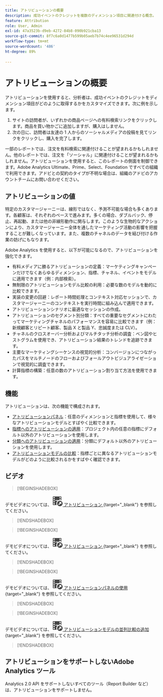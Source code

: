 ```yaml
---
title: アトリビューションの概要
description: 成功イベントのクレジットを複数のディメンション項目に関連付ける概念。
feature: Attribution
role: User, Admin
exl-id: 47a3523b-d9eb-4272-84b8-090b921cba13
source-git-commit: 8f7c6a0d1477b599b05aeb7b74c4ee96531d294d
workflow-type: tm+mt
source-wordcount: '486'
ht-degree: 89%

---
```


# アトリビューションの概要

アトリビューションを使用すると、分析者は、成功イベントのクレジットをディメンション項目がどのように取得するかをカスタマイズできます。次に例を示します。

1. サイトの訪問者が、いずれかの商品ページへの有料検索リンクをクリックします。商品を買い物かごに追加しますが、購入はしません。
2. 次の日に、訪問者は友達の 1 人からのソーシャルメディアの投稿を見てリンクをクリックし、購入を完了します。

一部のレポートでは、注文を有料検索に関連付けることが望まれるかもしれません。他のレポートでは、注文を「ソーシャル」に関連付けることが望まれるかもしれません。アトリビューションを使用すると、このレポートの側面を制御できます。Adobe Analytics Ultimate、Prime、Select、Foundation ですべての組織で利用できます。アドビとの契約のタイプが不明な場合は、組織のアドビのアカウントチームにお問い合わせください。

## アトリビューションの値

特定のカスタマージャーニーは、線形ではなく、予測不可能な場合も多くあります。各顧客は、それぞれのペースで進みます。多くの場合、ダブルバック、停止、再起動、または他の非線形動作に関与します。このような生物的なアクションにより、カスタマージャーニー全体を通したマーケティング活動の影響を把握することが難しくなっています。また、複数のチャネルのデータを結び付ける作業の妨げにもなります。

<!--
![Attribution problem](assets/attribution_iq_problem.png)
-->

Adobe Analytics を使用すると、以下が可能になるので、アトリビューションを強化できます。

* 有料メディアに勝るアトリビューションの定義：マーケティングキャンペーンだけでなくあらゆるディメンション、指標、チャネル、イベントをモデルに適用できます（例：内部検索）。
* 無制限のアトリビューションモデル比較の利用：必要な数のモデルを動的に比較できます。
* 実装の変更の回避：レポート時間処理とコンテキスト対応セッションで、カスタマージャーニーのコンテキストを実行時間に組み込んで適用できます。
* アトリビューションシナリオに最適なセッションの作成。
* アトリビューションのセグメント別分類：すべての重要なセグメントにわたってマーケティングチャネルのパフォーマンスを容易に比較できます（例：新規顧客とリピート顧客、製品 X と製品 Y、忠誠度または CLV）。
* チャネルのクロスオーバー分析およびマルチタッチ分析の調査：ベン図やヒストグラムを使用でき、アトリビューション結果のトレンドを追跡できます。
* 主要なマーケティングシーケンスの視覚的分析：コンバージョンにつながったパスをマルチノードのフローおよびフォールアウトビジュアライゼーションで視覚的に調査できます。
* 計算指標の構築：任意の数のアトリビューション割り当て方法を使用できます。

## 機能

アトリビューションは、次の機能で構成されます。

* [アトリビューションパネル](../c-panels/attribution.md)：任意のディメンションと指標を使用して、様々なアトリビューションモデルとすばやく比較できます。
* [指標へのアトリビューションの適用](../visualizations/freeform-table/column-row-settings/column-settings.md)：プロジェクト内の任意の指標にデフォルト以外のアトリビューションを使用します。
* [分類へのアトリビューションの適用](../components/dimensions/t-breakdown-fa.md)：分類にデフォルト以外のアトリビューションを使用します。
* [アトリビューションモデルの比較](../components/apply-create-metrics.md)：指標ごとに異なるアトリビューションモデルがどのように比較されるかをすばやく確認できます。

## ビデオ


>[!BEGINSHADEBOX]

デモビデオについては、![ フリーフォームテーブルの VideoCheckedOut](/help/assets/icons/VideoCheckedOut.svg)[ アトリビューション ](https://video.tv.adobe.com/v/23136?quality=12&learn=on){target="_blank"} を参照してください。

>[!ENDSHADEBOX]


>[!BEGINSHADEBOX]

デモビデオについては、![ 計算指標での VideoCheckedOut](/help/assets/icons/VideoCheckedOut.svg)[ アトリビューション ](https://video.tv.adobe.com/v/23140?quality=12&learn=on){target="_blank"} を参照してください。

>[!ENDSHADEBOX]


>[!BEGINSHADEBOX]

デモビデオについては、![VideoCheckedOut](/help/assets/icons/VideoCheckedOut.svg)[ アトリビューションパネルの使用 ](https://video.tv.adobe.com/v/23139?quality=12&learn=on){target="_blank"} を参照してください。

>[!ENDSHADEBOX]


>[!BEGINSHADEBOX]

デモビデオについては、![VideoCheckedOut](/help/assets/icons/VideoCheckedOut.svg)[ アトリビューションモデルの並列比較の追加 ](https://video.tv.adobe.com/v/23651?quality=12&learn=on){target="_blank"} を参照してください。

>[!ENDSHADEBOX]


## アトリビューションをサポートしないAdobe Analytics ツール

Analytics 2.0 API をサポートしないすべてのツール（Report Builder など）は、アトリビューションをサポートしません。
